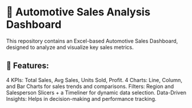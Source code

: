 # 🚗 Automotive Sales Analysis Dashboard
This repository contains an Excel-based Automotive Sales Dashboard, designed to analyze and visualize key sales metrics.

## 🔹 Features:
4 KPIs: Total Sales, Avg Sales, Units Sold, Profit.
4 Charts: Line, Column, and Bar Charts for sales trends and comparisons.
Filters: Region and Salesperson Slicers + a Timeliner for dynamic data selection.
Data-Driven Insights: Helps in decision-making and performance tracking.
